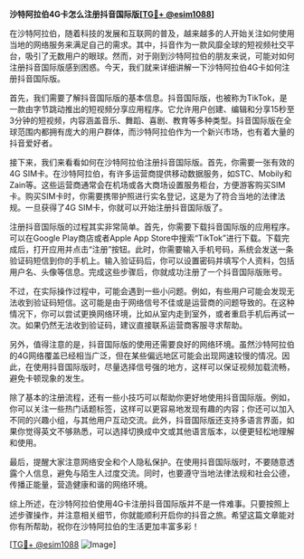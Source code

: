 **沙特阿拉伯4G卡怎么注册抖音国际版[[TG💪+ @esim1088](https://t.me/s/esim1088)]**

在沙特阿拉伯，随着科技的发展和互联网的普及，越来越多的人开始关注如何使用当地的网络服务来满足自己的需求。其中，抖音作为一款风靡全球的短视频社交平台，吸引了无数用户的眼球。然而，对于刚到沙特阿拉伯的朋友来说，可能对如何注册抖音国际版感到困惑。今天，我们就来详细讲解一下沙特阿拉伯4G卡如何注册抖音国际版。

首先，我们需要了解抖音国际版的基本信息。抖音国际版，也被称为TikTok，是一款由字节跳动推出的短视频分享应用程序。它允许用户创建、编辑和分享15秒至3分钟的短视频，内容涵盖音乐、舞蹈、喜剧、教育等多种类型。抖音国际版在全球范围内都拥有庞大的用户群体，而沙特阿拉伯作为一个新兴市场，也有着大量的抖音爱好者。

接下来，我们来看看如何在沙特阿拉伯注册抖音国际版。首先，你需要一张有效的4G SIM卡。在沙特阿拉伯，有许多运营商提供移动数据服务，如STC、Mobily和Zain等。这些运营商通常会在机场或各大商场设置服务柜台，方便游客购买SIM卡。购买SIM卡时，你需要携带护照进行实名登记，这是为了符合当地的法律法规。一旦获得了4G SIM卡，你就可以开始注册抖音国际版了。

注册抖音国际版的过程其实非常简单。首先，你需要下载抖音国际版的应用程序。可以在Google Play商店或者Apple App Store中搜索“TikTok”进行下载。下载完成后，打开应用并点击“注册”按钮。此时，你需要输入手机号码，系统会发送一条验证码短信到你的手机上。输入验证码后，你可以设置密码并填写个人资料，包括用户名、头像等信息。完成这些步骤后，你就成功注册了一个抖音国际版账号。

不过，在实际操作过程中，可能会遇到一些小问题。例如，有些用户可能会发现无法收到验证码短信。这可能是由于网络信号不佳或是运营商的问题导致的。在这种情况下，你可以尝试更换网络环境，比如从室内走到室外，或者重启手机后再试一次。如果仍然无法收到验证码，建议直接联系运营商客服寻求帮助。

另外，值得注意的是，抖音国际版的使用还需要良好的网络环境。虽然沙特阿拉伯的4G网络覆盖已经相当广泛，但在某些偏远地区可能会出现网速较慢的情况。因此，在使用抖音国际版时，尽量选择信号强的地方，这样可以保证视频加载流畅，避免卡顿现象的发生。

除了基本的注册流程，还有一些小技巧可以帮助你更好地使用抖音国际版。例如，你可以关注一些热门话题标签，这样可以更容易地发现有趣的内容；你还可以加入不同的兴趣小组，与其他用户互动交流。此外，抖音国际版还支持多语言界面，如果你觉得英文不够熟悉，可以选择切换成中文或其他语言版本，以便更轻松地理解和使用。

最后，提醒大家注意网络安全和个人隐私保护。在使用抖音国际版时，不要随意透露个人信息，避免与陌生人过度交流。同时，也要遵守当地法律法规和社会公德，传播正能量，营造健康和谐的网络环境。

综上所述，在沙特阿拉伯使用4G卡注册抖音国际版并不是一件难事。只要按照上述步骤操作，并注意相关细节，你就能顺利开启你的抖音之旅。希望这篇文章能对你有所帮助，祝你在沙特阿拉伯的生活更加丰富多彩！

[[TG💪+ @esim1088](https://t.me/s/esim1088) ![Image](https://i.postimg.cc/4NQfJmqS/Snipaste-2025-05-13-00-14-12.png)]